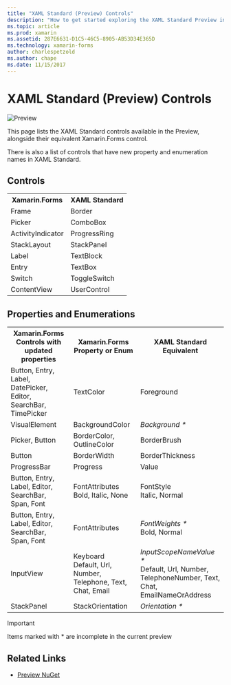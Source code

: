 ```yaml
---
title: "XAML Standard (Preview) Controls"
description: "How to get started exploring the XAML Standard Preview in Xamarin.Forms"
ms.topic: article
ms.prod: xamarin
ms.assetid: 287E6631-D1C5-46C5-8905-AB53D34E365D
ms.technology: xamarin-forms
author: charlespetzold
ms.author: chape
ms.date: 11/15/2017
---
```


# XAML Standard (Preview) Controls

![Preview](~/media/shared/preview.png)

This page lists the XAML Standard controls available in the
Preview, alongside their equivalent Xamarin.Forms control.

There is also a list of controls that have new property and
enumeration names in XAML Standard.

## Controls

<table style="width:300px">
  <tr><th>Xamarin.Forms</th><th>XAML Standard</th></tr>
  <tr><td>Frame</td><td>Border</td></tr>
  <tr><td>Picker</td><td>ComboBox</td></tr>
  <tr><td>ActivityIndicator</td><td>ProgressRing</td></tr>
  <tr><td>StackLayout</td><td>StackPanel</td></tr>
  <tr><td>Label</td><td>TextBlock</td></tr>
  <tr><td>Entry</td><td>TextBox</td></tr>
  <tr><td>Switch</td><td>ToggleSwitch</td></tr>
  <tr><td>ContentView</td><td>UserControl</td></tr>
</table>

## Properties and Enumerations

<table>
  <tr><th>Xamarin.Forms<br/>Controls with updated properties</th><th>Xamarin.Forms<br/>Property or Enum</th><th>XAML Standard<br/>Equivalent</th></tr>
  <tr><td>Button, Entry, Label, DatePicker, Editor, SearchBar, TimePicker</td><td>TextColor</td><td>Foreground</td></tr>
  <tr><td>VisualElement</td><td>BackgroundColor</td><td><i>Background *</i></td></tr>
  <tr><td>Picker, Button</td><td>BorderColor, OutlineColor</td><td>BorderBrush</td></tr>
  <tr><td>Button</td><td>BorderWidth</td><td>BorderThickness</td></tr>
  <tr><td>ProgressBar</td><td>Progress</td><td>Value</td></tr>
  <tr><td>Button, Entry, Label, Editor, SearchBar, Span, Font</td><td>FontAttributes<br/>Bold, Italic, None</td><td>FontStyle<br/>Italic, Normal</td></tr>
  <tr><td>Button, Entry, Label, Editor, SearchBar, Span, Font</td><td>FontAttributes</td><td><i>FontWeights *</i><br/>Bold, Normal</td></tr>
  <tr><td>InputView</td><td>Keyboard<br/>Default, Url, Number, Telephone, Text, Chat, Email</td><td><i>InputScopeNameValue *</i><br/>Default, Url, Number, TelephoneNumber, Text, Chat, EmailNameOrAddress</td></tr>
  <tr><td>StackPanel</td><td>StackOrientation</td><td><i>Orientation *</i></td></tr>
</table>

> [!IMPORTANT]
> Items marked with * are incomplete in the current preview


## Related Links

- [Preview NuGet](https://aka.ms/xf-xamlstandard-nuget)

